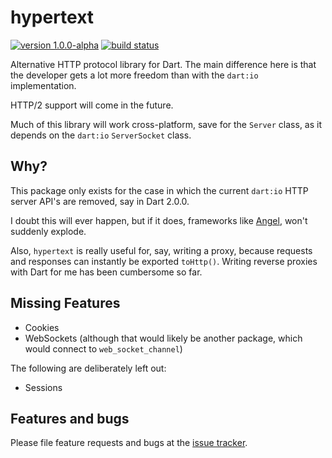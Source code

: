# hypertext
[![version 1.0.0-alpha](https://img.shields.io/badge/pub-v1.0.0--alpha-red.svg)](https://pub.dartlang.org/packages/hypertext)
[![build status](https://travis-ci.org/thosakwe/hypertext.svg)](https://travis-ci.org/thosakwe/hypertext)

Alternative HTTP protocol library for Dart. The main difference here
is that the developer gets a lot more freedom than with the
`dart:io` implementation.

HTTP/2 support will come in the future.

Much of this library will work cross-platform, save for the `Server` class, as
it depends on the `dart:io` `ServerSocket` class.

## Why?
This package only exists for the case in which the current `dart:io`
HTTP server API's are removed, say in Dart 2.0.0.

I doubt this will ever happen, but if it does, frameworks like
[Angel](https://angel-dart.github.io), won't suddenly explode.

Also, `hypertext` is really useful for, say, writing a proxy,
because requests and responses can instantly be exported `toHttp()`.
Writing reverse proxies with Dart for me has been cumbersome so far.

## Missing Features
- Cookies
- WebSockets (although that would likely be another package, which would
connect to `web_socket_channel`)

The following are deliberately left out:
- Sessions

## Features and bugs

Please file feature requests and bugs at the [issue tracker][tracker].

[tracker]: http://github.com/thosakwe/hypertext/issues
